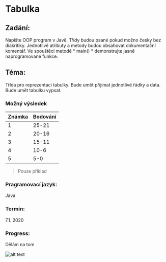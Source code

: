 # Tabulka

## Zadání:
Napište OOP program v Javě. Třídy budou psané pokud možno česky bez diakritiky. Jednotlivé atributy a metody budou obsahovat dokumentační komentář. Ve spouštěcí metodě * main() * demonstrujte jasně naprogramované funkce.
## Téma:
Třída pro reprezentaci tabulky. Bude umět přijímat jednotlivé řádky a data. Bude umět tabulku vypsat.
### Možný výsledek
| Známka | Bodování |
| --- | --- |
| 1 | 25-21 |
| 2 | 20-16 |
| 3 | 15-11 |
| 4 | 10-6 |
| 5 | 5-0 |
> Pouze příklad


### Pragramovací jazyk:
Java
### Termín:
7.1. 2020
### Progress:
Dělám na tom

![alt text](https://i.pinimg.com/originals/c4/65/31/c46531a86300669018b654157eaeb56e.gif)
